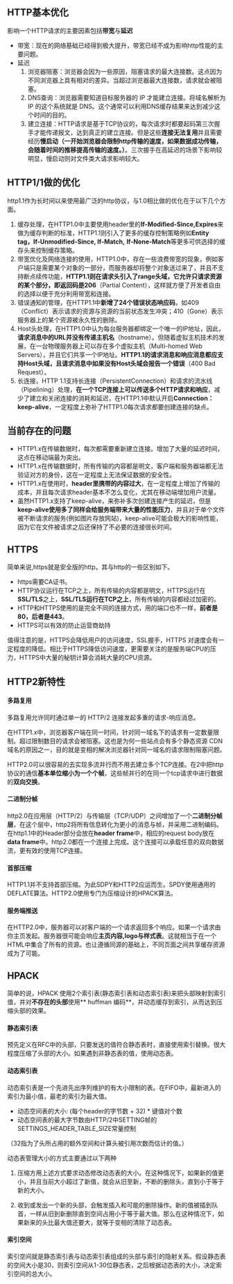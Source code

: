 ## HTTP基本优化
影响一个HTTP请求的主要因素包括**带宽**与**延迟**
- 带宽：现在的网络基础已经得到极大提升，带宽已经不成为影响http性能的主要问题。
- 延迟
    1. 浏览器阻塞：浏览器会因为一些原因，阻塞请求的最大连接数。这点因为不同浏览器上具有相对的差异。当超过浏览器最大连接数，请求就会被阻塞。
    2. DNS查询：浏览器需要知道目标服务器的 IP 才能建立连接。将域名解析为 IP 的这个系统就是 DNS。这个通常可以利用DNS缓存结果来达到减少这个时间的目的。
    3. 建立连接：HTTP请求是基于TCP协议的，每次请求时都要起码第三次握手才能传递报文，达到真正的建立连接。但是这些**连接无法复用**并且需要经历**慢启动（一开始浏览器会限制http传输的速度，如果数据成功传输，会随着时间的推移提高传输的速度。）**。三次握手在高延迟的场景下影响较明显，慢启动则对文件类大请求影响较大。
    

## HTTP1/1做的优化
http1.1作为长时间以来使用最广泛的http协议，与1.0相比做的优化在于以下几个方面。
1. 缓存处理，在HTTP1.0中主要使用header里的**If-Modified-Since,Expires**来做为缓存判断的标准，HTTP1.1则引入了更多的缓存控制策略例如**Entity tag，If-Unmodified-Since, If-Match,** **If-None-Match**等更多可供选择的缓存头来控制缓存策略。
2. 带宽优化及网络连接的使用，HTTP1.0中，存在一些浪费带宽的现象，例如客户端只是需要某个对象的一部分，而服务器却将整个对象送过来了，并且不支持断点续传功能，**HTTP1.1则在请求头引入了range头域，它允许只请求资源的某个部分，即返回码是206**（Partial Content），这样就方便了开发者自由的选择以便于充分利用带宽和连接。
3. 错误通知的管理，在HTTP1.1中**新增了24个错误状态响应码**，如409（Conflict）表示请求的资源与资源的当前状态发生冲突；410（Gone）表示服务器上的某个资源被永久性的删除。
4. Host头处理，在HTTP1.0中认为每台服务器都绑定一个唯一的IP地址，因此，**请求消息中的URL并没有传递主机名**（hostname）。但随着虚拟主机技术的发展，在一台物理服务器上可以存在多个虚拟主机（Multi-homed Web Servers），并且它们共享一个IP地址。**HTTP1.1的请求消息和响应消息都应支持Host头域，且请求消息中如果没有Host头域会报告一个错误**（400 Bad Request）。
5. 长连接，HTTP 1.1支持长连接（PersistentConnection）和请求的流水线（Pipelining）处理，**在一个TCP连接上可以传送多个HTTP请求和响应**，减少了建立和关闭连接的消耗和延迟，在HTTP1.1中默认开启**Connection： keep-alive**，一定程度上弥补了HTTP1.0每次请求都要创建连接的缺点。

## 当前存在的问题
- HTTP1.x在传输数据时，每次都需要重新建立连接。增加了大量的延迟时间，这点在移动端最为突出。
- HTTP1.x在传输数据时，所有传输的内容都是明文，客户端和服务器端都无法验证对方的身份，这在一定程度上无法保证数据的安全性。
- HTTP1.x在使用时，**header里携带的内容过大**，在一定程度上增加了传输的成本，并且每次请求header基本不怎么变化，尤其在移动端增加用户流量。
-  虽然HTTP1.x支持了keep-alive，来弥补多次创建连接产生的延迟，但是**keep-alive使用多了同样会给服务端带来大量的性能压力**，并且对于单个文件被不断请求的服务(例如图片存放网站)，keep-alive可能会极大的影响性能，因为它在文件被请求之后还保持了不必要的连接很长时间。


## HTTPS
简单来说,https就是安全版的http。其与http的一些区别如下。
- https需要CA证书。
- HTTP协议运行在TCP之上，所有传输的内容都是明文，HTTPS运行在**SSL/TLS**之上，**SSL/TLS运行在TCP之上**，所有传输的内容都经过加密的。
- HTTP和HTTPS使用的是完全不同的连接方式，用的端口也不一样，**前者是80，后者是443**。
- HTTPS可以有效的防止运营商劫持


值得注意的是，HTTPS会降低用户的访问速度，SSL握手，HTTPS 对速度会有一定程度的降低。相比于HTTPS降低访问速度，更需要关注的是服务端CPU的压力，HTTPS中大量的秘钥计算会消耗大量的CPU资源。

## HTTP2新特性
#### 多路复用
多路复用允许同时通过单一的 HTTP/2 连接发起多重的请求-响应消息。

在HTTP1.x中，浏览器客户端在同一时间，针对同一域名下的请求有一定数量限制。超过限制数目的请求会被阻塞。这也是为何一些站点会有多个静态资源 CDN 域名的原因之一，目的就是变相的解决浏览器针对同一域名的请求限制阻塞问题。

HTTP2.0可以很容易的去实现多流并行而不用去建立多个TCP连接。在2中把http协议的通信**基本单位缩小为一个个帧**，这些帧并行的在同一个tcp请求中进行数据的**双向交换**。

#### 二进制分帧
http2.0在应用层（HTTP/2）与传输层（TCP/UDP）之间增加了一个**二进制分帧层**，在这个层中，http2将所有信息转化为更小的消息与帧，并采用二进制编码。在http1.1中的Header部分会放在**header frame**中，相应的request body放在**data frame**中。http2.0都在一个连接上完成。这个连接可以承载任意的双向数据流，更有效的使用TCP连接。

#### 首部压缩
HTTP1.1并不支持首部压缩。为此SDPY和HTTP2应运而生。SPDY使用通用的DEFLATE算法。HTTP2.0使用专门为压缩设计的HPACK算法。

#### 服务端推送
在HTTP2.0中，服务器可以对客户端的一个请求返回多个响应。如果一个请求由你主页发起。服务器很可能会响应**主页内容,logo与样式表**。这就相当于在一个HTML中集合了所有的资源。也让遵循同源的基础上，不同页面之间共享缓存资源成为了可能。

## HPACK
简单的说，HPACK 使用2个索引表(静态索引表和动态索引表)来把头部映射到索引值，并对**不存在的头部**使用** huffman 编码**，并动态缓存到索引，从而达到压缩头部的效果。
#### 静态索引表
预先定义在RFC中的头部，只要发送的值符合静态表时，直接使用索引替换。很大程度压缩了头部的大小。如果遇到非静态表的值，使用动态表。

#### 动态索引表
动态索引表是一个先进先出序列维护的有大小限制的表。在FIFO中，最新进入的索引为最小值，最老的索引为最大值。
- 动态空间表的大小: (每个header的字节数 + 32) * 键值对个数
- 动态空间表的最大字节数由HTTP/2中SETTING帧的SETTINGS_HEADER_TABLE_SIZE常量控制

（32指为了头所占用的额外空间和计算头被引用次数而估计的值。）

动态表管理大小的方式主要通过以下两种
1. 压缩方用上述方式要求动态修改动态表的大小。在这种情况下，如果新的值更小，并且当前大小超过了新值，就会从旧至新，不断的删除头，直到小于等于新的大小。

2. 收到或发出一个新的头部，会触发插入和可能的删除操作。新的值被插到队首，一样从旧到新删除直到空间占用小于等于最大值。那么在这种情况下，如果新来的头比最大值还要大，就等于变相的清除了动态表。

#### 索引空间
索引空间就是静态索引表与动态索引表组成的头部与索引的隐射关系。假设静态表的空间大小是30，则索引空间从1-30位静态表，之后根据动态表的大小，决定索引空间的总大小。
